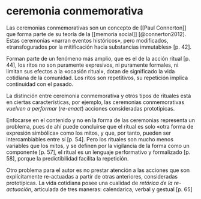 # ceremonia conmemorativa
Las ceremonias conmemorativas son un concepto de [[Paul Connerton]] que forma parte de su teoría de la [[memoria social]] [@connerton2012]. Estas ceremonias «narran eventos históricos», pero modificados, «transfogurados por la mitificación hacia substancias immutables» [p. 42]. 

Forman parte de un fenómeno más amplio, que es el de la acción ritual [p. 44], los ritos no son puramente expresivos, ni puramente formales, ni limitan sus efectos a la «ocasión ritual», dotan de significado la vida cotidiana de la comunidad. Los ritos son repetitivos, su repetición implica continuidad con el pasado.

La distinción entre ceremonia conmemorativa y otros tipos de rituales está en ciertas características, por ejemplo, las ceremonias conmemorativas *vuelven a performar* (*re-enact*) acciones consideradas prototípicas.

Enfocarse en el contenido y no en la forma de las ceremonias representa un problema, pues de ahí puede concluirse que el ritual es solo «otra forma de expresión simbólica» como los mitos, y que, por tanto, pueden ser intercambiables entre sí [p. 54]. Pero los rituales son mucho menos variables que los mitos, y se definen por la vigilancia de la forma como un componente [p. 57], el ritual es un lenguaje performativo y formalizado [p. 58], porque la predictibilidad facilita la repetición.

Otro problema para el autor es no prestar atención a las acciones que son explícitamente re-actuadas a partir de otras anteriores, consideradas prototípicas. La vida cotidiana posee una cualidad de *retórica de la re-actuación*, articulada de tres maneras: calendarica, verbal y gestual [p. 65]
